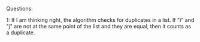 Questions:

1: If I am thinking right, the algorithm checks for duplicates in a list. If "i" and "j" are not at the same point of the list and they are equal, then it counts as a duplicate.
